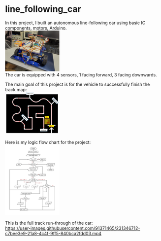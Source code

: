 # line_following_car
In this project, I built an autonomous line-following car using basic IC components, motors, Arduino.  
<img src="resource/car.jpeg" alt= “car” width="35%" height="35%"> \
The car is equipped with 4 sensors, 1 facing forward, 3 facing downwards. 

The main goal of this project is for the vehicle to successfully finish the track map:  
<img src="resource/Map.jpg" alt= “map” width="35%" height="35%"> 

Here is my logic flow chart for the project: \
<img src="resource/logic flow.jpg" alt= “logic” width="35%" height="35%">

This is the full track run-through of the car: \
https://user-images.githubusercontent.com/91371465/231346712-c7bee3e9-21a8-4c4f-9ff5-840bca2fdd03.mp4


